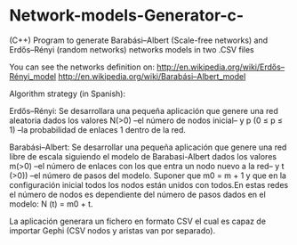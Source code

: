 # Network-models-Generator-c-
(C++) Program to generate Barabási–Albert (Scale-free networks) and Erdős–Rényi (random networks) networks models in two .CSV files

You can see the networks definition on:
http://en.wikipedia.org/wiki/Erdős–Rényi_model
http://en.wikipedia.org/wiki/Barabási–Albert_model


Algorithm strategy (in Spanish):

Erdős–Rényi:
Se desarrollara una pequeña aplicación que genere una red aleatoria dados los valores N(>0) –el número de nodos inicial– y p (0 ≤ p ≤ 1) –la probabilidad de enlaces 1 dentro de la red. 

Barabási–Albert:
Se desarrollar una pequeña aplicación que genere una red libre de escala siguiendo el modelo de Barabasi-Albert dados los valores m(>0) –el número de enlaces con los que entra un nodo nuevo a la red– y t (>0)) –el número de pasos del modelo. Suponer que m0 = m + 1 y que en la configuración inicial todos los nodos están unidos con todos.En estas redes el número de nodos es dependiente del número de pasos dados en el modelo: N (t) = m0 + t.


La aplicación generara un fichero en  formato CSV el cual es capaz de importar Gephi (CSV  nodos y aristas van por separado).
